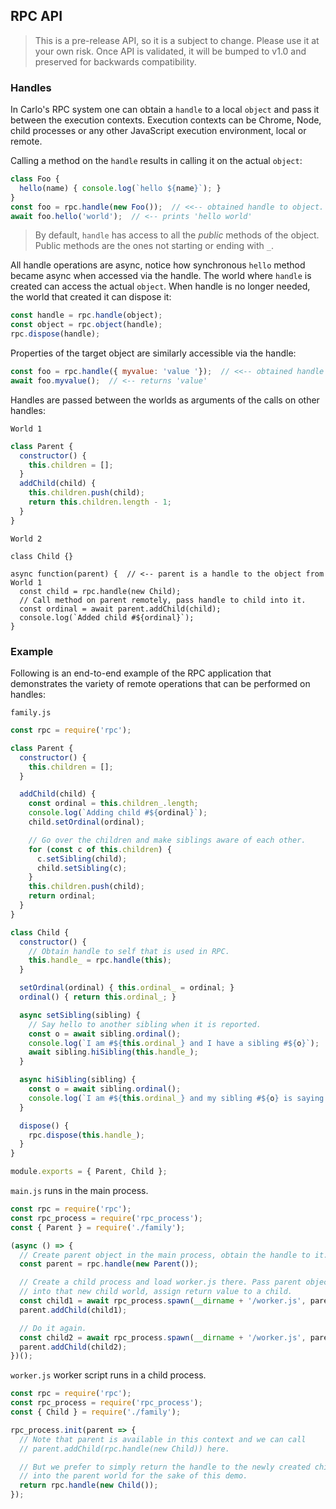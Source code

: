 ## RPC API

> This is a pre-release API, so it is a subject to change. Please use it at your own risk. Once API is validated, it will be bumped to v1.0 and preserved for backwards compatibility.

### Handles

In Carlo's RPC system one can obtain a `handle` to a local `object` and pass it between the execution
contexts. Execution contexts can be Chrome, Node, child processes or any other JavaScript
execution environment, local or remote.

Calling a method on the `handle` results in calling it on the actual `object`:

```js
class Foo {
  hello(name) { console.log(`hello ${name}`); }
}
const foo = rpc.handle(new Foo());  // <<-- obtained handle to object.
await foo.hello('world');  // <-- prints 'hello world'
```

> By default, `handle` has access to all the *public* methods of the object.
Public methods are the ones not starting or ending with `_`.

All handle operations are async, notice how synchronous `hello` method became async when accessed
via the handle. The world where `handle` is created can access the actual `object`. When handle is no longer needed, the world that created it can dispose it:

```js
const handle = rpc.handle(object);
const object = rpc.object(handle);
rpc.dispose(handle);
```

Properties of the target object are similarly accessible via the handle:

```js
const foo = rpc.handle({ myvalue: 'value '});  // <<-- obtained handle to object.
await foo.myvalue();  // <-- returns 'value'
```


Handles are passed between the worlds as arguments of the calls on other handles:

`World 1`
```js
class Parent {
  constructor() {
    this.children = [];
  }
  addChild(child) {
    this.children.push(child);
    return this.children.length - 1;
  }
}
```

`World 2`
```
class Child {}

async function(parent) {  // <-- parent is a handle to the object from World 1
  const child = rpc.handle(new Child);
  // Call method on parent remotely, pass handle to child into it.
  const ordinal = await parent.addChild(child);
  console.log(`Added child #${ordinal}`);
}
```

### Example
Following is an end-to-end example of the RPC application that demonstrates the variety of remote
operations that can be performed on handles:

`family.js`

```js
const rpc = require('rpc');

class Parent {
  constructor() {
    this.children = [];
  }

  addChild(child) {
    const ordinal = this.children_.length;
    console.log(`Adding child #${ordinal}`);
    child.setOrdinal(ordinal);

    // Go over the children and make siblings aware of each other.
    for (const c of this.children) {
      c.setSibling(child);
      child.setSibling(c);
    }
    this.children.push(child);
    return ordinal;
  }
}

class Child {
  constructor() {
    // Obtain handle to self that is used in RPC.
    this.handle_ = rpc.handle(this);
  }

  setOrdinal(ordinal) { this.ordinal_ = ordinal; }
  ordinal() { return this.ordinal_; }

  async setSibling(sibling) {
    // Say hello to another sibling when it is reported.
    const o = await sibling.ordinal();
    console.log(`I am #${this.ordinal_} and I have a sibling #${o}`);
    await sibling.hiSibling(this.handle_);
  }

  async hiSibling(sibling) {
    const o = await sibling.ordinal();
    console.log(`I am #${this.ordinal_} and my sibling #${o} is saying hello`);
  }

  dispose() {
    rpc.dispose(this.handle_);
  }
}

module.exports = { Parent, Child };
```

`main.js` runs in the main process.
```js
const rpc = require('rpc');
const rpc_process = require('rpc_process');
const { Parent } = require('./family');

(async () => {
  // Create parent object in the main process, obtain the handle to it.
  const parent = rpc.handle(new Parent());

  // Create a child process and load worker.js there. Pass parent object
  // into that new child world, assign return value to a child.
  const child1 = await rpc_process.spawn(__dirname + '/worker.js', parent);
  parent.addChild(child1);

  // Do it again.
  const child2 = await rpc_process.spawn(__dirname + '/worker.js', parent);
  parent.addChild(child2);
})();
```

`worker.js` worker script runs in a child process.
```js
const rpc = require('rpc');
const rpc_process = require('rpc_process');
const { Child } = require('./family');

rpc_process.init(parent => {
  // Note that parent is available in this context and we can call
  // parent.addChild(rpc.handle(new Child)) here.

  // But we prefer to simply return the handle to the newly created child
  // into the parent world for the sake of this demo.
  return rpc.handle(new Child());
});
```
